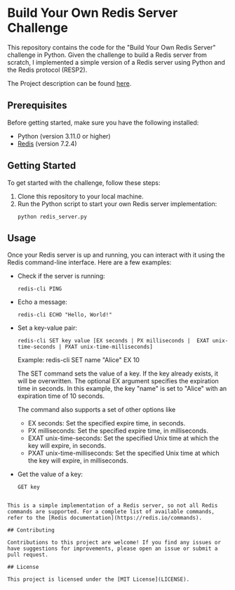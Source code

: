 # Build Your Own Redis Server Challenge

This repository contains the code for the "Build Your Own Redis Server" challenge in Python. 
Given the challenge to build a Redis server from scratch, I implemented a simple version of a Redis server using Python and the Redis protocol (RESP2).

The Project description can be found [here](https://codingchallenges.fyi/challenges/challenge-redis).

## Prerequisites

Before getting started, make sure you have the following installed:

- Python (version 3.11.0 or higher)
- [Redis](https://redis.io/) (version 7.2.4)

## Getting Started

To get started with the challenge, follow these steps:

1. Clone this repository to your local machine.
4. Run the Python script to start your own Redis server implementation:
    ```
    python redis_server.py
    ```

## Usage

Once your Redis server is up and running, you can interact with it using the Redis command-line interface. Here are a few examples:

- Check if the server is running:
  ```
  redis-cli PING
  ```

- Echo a message:
  ```
  redis-cli ECHO "Hello, World!"
  ```

- Set a key-value pair:
  ```
  redis-cli SET key value [EX seconds | PX milliseconds |  EXAT unix-time-seconds | PXAT unix-time-milliseconds]
  ```
  Example: redis-cli SET name "Alice" EX 10

  The SET command sets the value of a key. If the key already exists, it will be overwritten. The optional EX argument specifies the expiration time in seconds. In this example, the key "name" is set to "Alice" with an expiration time of 10 seconds.
  
  The command also supports a set of other options like
  - EX seconds: Set the specified expire time, in seconds.
  - PX milliseconds: Set the specified expire time, in milliseconds.
  - EXAT unix-time-seconds: Set the specified Unix time at which the key will expire, in seconds.
  - PXAT unix-time-milliseconds: Set the specified Unix time at which the key will expire, in milliseconds.

- Get the value of a key:
  ```
  GET key
  ```

<!-- - Delete a key:
  ```
  DEL key -->
  ```

This is a simple implementation of a Redis server, so not all Redis commands are supported. For a complete list of available commands, refer to the [Redis documentation](https://redis.io/commands).

## Contributing

Contributions to this project are welcome! If you find any issues or have suggestions for improvements, please open an issue or submit a pull request.

## License

This project is licensed under the [MIT License](LICENSE).